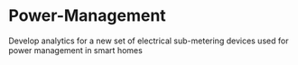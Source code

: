 # Power-Management
Develop analytics for a new set of electrical sub-metering devices used for power management in smart homes
